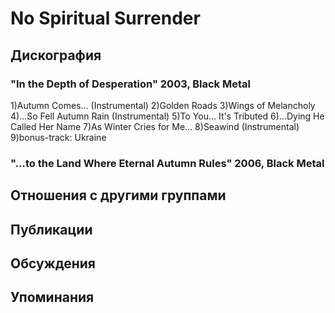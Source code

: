 # No Spiritual Surrender



## Дискография

### "In the Depth of Desperation" 2003, Black Metal

1)Autumn Comes... (Instrumental)
2)Golden Roads
3)Wings of Melancholy
4)...So Fell Autumn Rain (Instrumental)
5)To You... It's Tributed
6)...Dying He Called Her Name
7)As Winter Cries for Me...
8)Seawind (Instrumental)
9)bonus-track: Ukraine

### "...to the Land Where Eternal Autumn Rules" 2006, Black Metal




## Отношения с другими группами


## Публикации


## Обсуждения


## Упоминания

